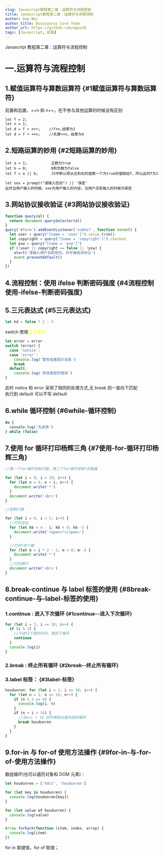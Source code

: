```yaml
---
slug: Javascript教程第二章：运算符与流程控制
title: Javascript教程第二章：运算符与流程控制
author: Gao Wei
author_title: Docusaurus Core Team
author_url: https://github.com/wgao19
tags: [Javascript, 前端]
---
```


Javascript 教程第二章：运算符与流程控制

<!--truncate-->

# 一.运算符与流程控制

## 1.赋值运算符与算数运算符 {#1赋值运算符与算数运算符}

前置和后置，++n 和 n++，在不参与其他运算的时候没有区别

```
let f = 2;
let n = 1;
let d = f + n++;    //f+n,结果为3
let d = f + ++n;    //先算++n，结果为4
```

## 2.短路运算的妙用 {#2短路运算的妙用}

```
let a = 1;           正数为true
let b = 0;           0和负数为false
let f = a || b;      JS中默认把从左到右的值第一个为true的值赋给f，所以此时f为1

let sex = prompt("请输入性别") || '保密'
此时当用户输入的时候，sex为用户输入的内容，当用户没有输入的时候为保密
```

## 3.网站协议接收验证 {#3网站协议接收验证}

```js
function query(el) {
  return document.querySelector(el)
}
query('#form').addEventListener('submit', function (event) {
  let user = query("[name = 'user']").value.trim()
  let copyright = query("[name = 'copyright']").checked
  let psw = query("[name = 'psw']")
  if (!user || copyright == false || !psw) {
    alert('请输入用户名和密码，并仔细阅读协议')
    event.preventDefault()
  }
})
```

## 4.流程控制：使用 ifelse 判断密码强度 {#4流程控制使用-ifelse-判断密码强度}

## 5.三元表达式 {#5三元表达式}

```js
let hd = false ? 2 : 5
```

switch 使用<font color="yellow">注意事项</font>

```js
let error = error
switch (error) {
  case 'notice':
  case 'error':
    console.log('警告或者提示消息')
    break
  default:
    console.log('其他类型的错误')
}
```

此时 notice 和 error 采用了相同的处理方式,无 break 则一直向下匹配  
执行到 default 可以不写 default

## 6.while 循环控制 {#6while-循环控制}

```js
do {
  consolo.log('先进来')
} while (false)
```

## 7.使用 for 循环打印杨辉三角 {#7使用-for-循环打印杨辉三角}

```js
//第一个for循环控制行数，第二个for循环控制*的数量

for (let i = 0; i < 10; i++) {
  for (let n = 0; n < i; n++) {
    document.write('*')
  }
  document.write('<br>')
}
```

```js
//控制行数

for (let i = 0; i < 5; i++) {
  //打印空白
  for (let kb = 4 - i; kb > 0; kb--) {
    document.write('<span>*</span>')
  }

  //打印*的个数
  for (let m = i * 2 - 1; m > 0; m--) {
    document.write('*')
  }
  //打印换行
  document.write('<br>')
}
```

## 8.break-continue 与 label 标签的使用 {#8break-continue-与-label-标签的使用}

### 1.continue : 进入下次循环 {#1continue--进入下次循环}

```js
for (let i = 1; i <= 10; i++) {
  if (i % 2) {
    //不进行下面的代码，跳到下循环
    continue
  }
  console.log(i)
}
```

### 2.break : 终止所有循环 {#2break--终止所有循环}

### 3.label 标签： {#3label-标签}

```js
houdunren: for (let i = 1; i <= 10; i++) {
  for (let n = 1; n <= 10; n++) {
    if (n % 2 == 0) {
      console.log(i, n)
    }
    if (n + i > 18) {
      //当n+i > 18 的时候跳出最外层的循环
      break houdunren
    }
  }
}
```

## 9.for-in 与 for-of 使用方法操作 {#9for-in-与-for-of-使用方法操作}

数组循环(也可以遍历对象和 DOM 元素)：

```js
let houdunren = ['hdcs', 'houdunren']

for (let key in houdunren) {
  console.log(houdunren[key])
}

for (let value of houdunren) {
  console.log(value)
}

Array.forEach(function (item, index, array) {
  console.log(item)
})
```

for in 取键值，for of 取值；
